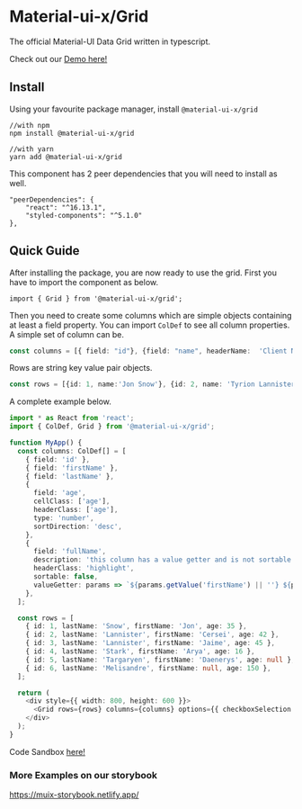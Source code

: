 # Material-ui-x/Grid

The official Material-UI Data Grid written in typescript.

Check out our [Demo here!](https://muix-preview.netlify.app/#/grid)

## Install

Using your favourite package manager, install `@material-ui-x/grid`

```shell script
//with npm
npm install @material-ui-x/grid

//with yarn
yarn add @material-ui-x/grid
```

This component has 2 peer dependencies that you will need to install as well.

```
"peerDependencies": {
    "react": "^16.13.1",
    "styled-components": "^5.1.0"
},
```

## Quick Guide

After installing the package, you are now ready to use the grid.
First you have to import the component as below.

`import { Grid } from '@material-ui-x/grid';`

Then you need to create some columns which are simple objects containing at least a field property.
You can import `ColDef` to see all column properties.
A simple set of column can be.

```typescript jsx
const columns = [{ field: "id"}, {field: "name", headerName:  'Client Name'}...];
```

Rows are string key value pair objects.

```typescript jsx
const rows = [{id: 1, name:'Jon Snow'}, {id: 2, name: 'Tyrion Lannister'}...]
```

A complete example below.

```typescript jsx
import * as React from 'react';
import { ColDef, Grid } from '@material-ui-x/grid';

function MyApp() {
  const columns: ColDef[] = [
    { field: 'id' },
    { field: 'firstName' },
    { field: 'lastName' },
    {
      field: 'age',
      cellClass: ['age'],
      headerClass: ['age'],
      type: 'number',
      sortDirection: 'desc',
    },
    {
      field: 'fullName',
      description: 'this column has a value getter and is not sortable',
      headerClass: 'highlight',
      sortable: false,
      valueGetter: params => `${params.getValue('firstName') || ''} ${params.getValue('lastName') || ''}`,
    },
  ];

  const rows = [
    { id: 1, lastName: 'Snow', firstName: 'Jon', age: 35 },
    { id: 2, lastName: 'Lannister', firstName: 'Cersei', age: 42 },
    { id: 3, lastName: 'Lannister', firstName: 'Jaime', age: 45 },
    { id: 4, lastName: 'Stark', firstName: 'Arya', age: 16 },
    { id: 5, lastName: 'Targaryen', firstName: 'Daenerys', age: null },
    { id: 6, lastName: 'Melisandre', firstName: null, age: 150 },
  ];

  return (
    <div style={{ width: 800, height: 600 }}>
      <Grid rows={rows} columns={columns} options={{ checkboxSelection: true }} />
    </div>
  );
}
```

Code Sandbox [here!](https://codesandbox.io/s/get-started-grid-kkdn2)

### More Examples on our storybook

https://muix-storybook.netlify.app/
